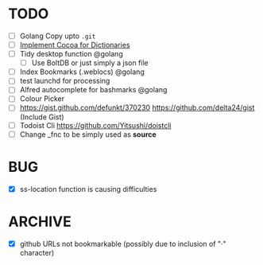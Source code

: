 # TODO

- [ ] Golang Copy upto `.git`
- [ ] [Implement Cocoa for Dictionaries](https://coderwall.com/p/l9jr5a/accessing-cocoa-objective-c-from-go-with-cgo)
- [ ] Tidy desktop function @golang
    - [ ] Use BoltDB or just simply a json file
- [ ] Index Bookmarks (.weblocs) @golang
- [ ] test launchd for processing
- [ ] Alfred autocomplete for bashmarks @golang
- [ ] Colour Picker 
- [ ] https://gist.github.com/defunkt/370230 https://github.com/delta24/gist (Include Gist)
- [ ] Todoist Cli https://github.com/Yitsushi/doistcli
- [ ] Change _fnc to be simply used as __source__

# BUG

- [X] ss-location function is causing difficulties

# ARCHIVE

- [X] github URLs not bookmarkable (possibly due to inclusion of "·" character)